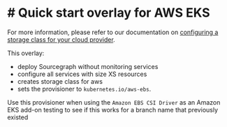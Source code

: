 # # Quick start overlay for AWS EKS

For more information, please refer to our documentation on [configuring a storage class for your cloud provider](https://docs.sourcegraph.com/admin/deploy/kubernetes/configure#configure-a-storage-class).

This overlay:

- deploy Sourcegraph without monitoring services
- configure all services with size XS resources
- creates storage class for aws
- sets the provisioner to `kubernetes.io/aws-ebs`.

Use this provisioner when using the `Amazon EBS CSI Driver` as an Amazon EKS add-on
testing to see if this works for a branch name that previously existed
